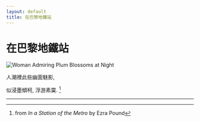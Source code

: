```yaml
---
layout: default
title: 在巴黎地鐵站
---
```


# 在巴黎地鐵站

![Woman Admiring Plum Blossoms at Night](/portfolio/assets/images/Woman_Admiring_Plum_Blossoms_at_Night.jpg)

人潮裡此些幽面魅影,

似浸墨傾柯, 浮游素霙. [^1]

[^1]: from _In a Station of the Metro_ by Ezra Pound

---
